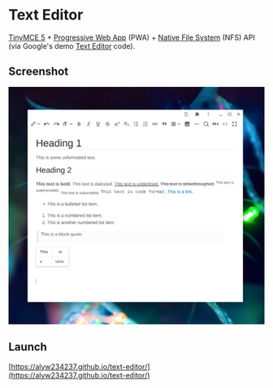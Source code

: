 # Text Editor

[TinyMCE 5](https://www.tiny.cloud/) + [Progressive Web App](https://web.dev/progressive-web-apps/) (PWA) + [Native File System](https://web.dev/native-file-system/) (NFS) API (via Google's demo [Text Editor](https://github.com/GoogleChromeLabs/text-editor) code).

## Screenshot

![Screenshot](/screenshot.png)

## Launch

[https://alyw234237.github.io/text-editor/](https://alyw234237.github.io/text-editor/)
